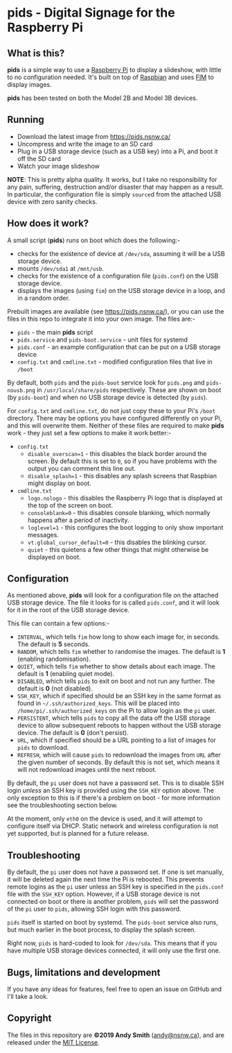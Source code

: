# pids - Digital Signage for the Raspberry Pi

## What is this?
**pids** is a simple way to use a [Raspberry Pi](https://www.raspberrypi.org/) to display a slideshow, with little to no configuration needed. It's built on top of [Raspbian](https://www.raspbian.org/) and uses [FIM](https://www.nongnu.org/fbi-improved/) to display images.

**pids** has been tested on both the Model 2B and Model 3B devices.

## Running
* Download the latest image from https://pids.nsnw.ca/
* Uncompress and write the image to an SD card
* Plug in a USB storage device (such as a USB key) into a Pi, and boot it off the SD card
* Watch your image slideshow

**NOTE**: This is pretty alpha quality. It works, but I take no responsibility for any pain, suffering, destruction and/or disaster that may happen as a result. In particular, the configuration file is simply `source`d from the attached USB device with zero sanity checks.

## How does it work?
A small script (**pids**) runs on boot which does the following:-

* checks for the existence of device at `/dev/sda`, assuming it will be a USB storage device.
* mounts `/dev/sda1` at `/mnt/usb`.
* checks for the existence of a configuration file (`pids.conf`) on the USB storage device.
* displays the images (using `fim`) on the USB storage device in a loop, and in a random order.

Prebuilt images are available (see https://pids.nsnw.ca/), or you can use the files in this repo to integrate it into your own image. The files are:-

* `pids` - the main **pids** script
* `pids.service` and `pids-boot.service` - unit files for systemd
* `pids.conf` - an example configuration that can be put on a USB storage device
* `config.txt` and `cmdline.txt` - modified configuration files that live in `/boot`

By default, both `pids` and the `pids-boot` service look for `pids.png` and `pids-nousb.png` in `/usr/local/share/pids` respectively. These are shown on boot (by `pids-boot`) and when no USB storage device is detected (by `pids`).

For `config.txt` and `cmdline.txt`, do not just copy these to your Pi's `/boot` directory. There may be options you have configured differently on your Pi, and this will overwrite them. Neither of these files are required to make **pids** work - they just set a few options to make it work better:-

* `config.txt`
  * `disable_overscan=1` - this disables the black border around the screen. By default this is set to `0`, so if you have problems with the output you can comment this line out.
  * `disable_splash=1` - this disables any splash screens that Raspbian might display on boot.
* `cmdline.txt`
  * `logo.nologo` - this disables the Raspberry Pi logo that is displayed at the top of the screen on boot.
  * `consoleblank=0` - this disables console blanking, which normally happens after a period of inactivity.
  * `loglevel=1` - this configures the boot logging to only show important messages.
  * `vt.global_cursor_default=0` - this disables the blinking cursor.
  * `quiet` - this quietens a few other things that might otherwise be displayed on boot.

## Configuration
As mentioned above, **pids** will look for a configuration file on the attached USB storage device. The file it looks for is called `pids.conf`, and it will look for it in the root of the USB storage device.

This file can contain a few options:-

* `INTERVAL`, which tells `fim` how long to show each image for, in seconds. The default is **5** seconds.
* `RANDOM`, which tells `fim` whether to randomise the images. The default is **1** (enabling randomisation).
* `QUIET`, which tells `fim` whether to show details about each image. The default is **1** (enabling quiet mode).
* `DISABLED`, which tells `pids` to exit on boot and not run any further. The default is **0** (not disabled).
* `SSH_KEY`, which if specified should be an SSH key in the same format as found in `~/.ssh/authorized_keys`. This will be placed into `/home/pi/.ssh/authorized_keys` on the Pi to allow login as the `pi` user.
* `PERSISTENT`, which tells `pids` to copy all the data off the USB storage device to allow subsequent reboots to happen without the USB storage device. The default is **0** (don't persist).
* `URL`, which if specified should be a URL pointing to a list of images for `pids` to download.
* `REFRESH`, which will cause `pids` to redownload the images from `URL` after the given number of seconds. By default this is not set, which means it will not redownload images until the next reboot.

By default, the `pi` user does not have a password set. This is to disable SSH login *unless* an SSH key is provided using the `SSH_KEY` option above. The only exception to this is if there's a problem on boot - for more information see the troubleshooting section below.

At the moment, only `eth0` on the device is used, and it will attempt to configure itself via DHCP. Static network and wireless configuration is not yet supported, but is planned for a future release.

## Troubleshooting
By default, the `pi` user does not have a password set. If one is set manually, it will be deleted again the next time the Pi is rebooted. This prevents remote logins as the `pi` user unless an SSH key is specified in the `pids.conf` file with the `SSH_KEY` option. However, if a USB storage device is not connected on boot or there is another problem, `pids` will set the password of the `pi` user to `pids`, allowing SSH login with this password.

`pids` itself is started on boot by systemd. The `pids-boot` service also runs, but much earlier in the boot process, to display the splash screen.

Right now, `pids` is hard-coded to look for `/dev/sda`. This means that if you have multiple USB storage devices connected, it will only use the first one.

## Bugs, limitations and development
If you have any ideas for features, feel free to open an issue on GitHub and I'll take a look.

## Copyright
The files in this repository are **©2019 Andy Smith** (andy@nsnw.ca), and are released under the [MIT License](https://opensource.org/licenses/MIT).
